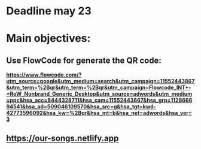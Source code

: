 # Deadline may 23

# Main objectives:

## Use FlowCode for generate the QR code:

__https://www.flowcode.com/?utm_source=google&utm_medium=search&utm_campaign=11552443867&utm_term=%2Bqr&utm_term=%2Bqr&utm_campaign=Flowcode_INT+-+RoW_Nonbrand_Generic_Desktop&utm_source=adwords&utm_medium=ppc&hsa_acc=8444328711&hsa_cam=11552443867&hsa_grp=112866694541&hsa_ad=509046109570&hsa_src=g&hsa_tgt=kwd-42773596092&hsa_kw=%2Bqr&hsa_mt=b&hsa_net=adwords&hsa_ver=3__

## https://our-songs.netlify.app